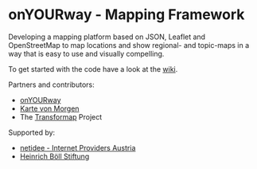 onYOURway - Mapping Framework
=============================

Developing a mapping platform based on JSON, Leaflet and OpenStreetMap to map locations and show regional- and topic-maps in a way that is easy to use and visually compelling.

To get started with the code have a look at the [wiki](https://github.com/art-ist/onYOURway/wiki).

Partners and contributors:
- [onYOURway](http://onYOURway) 
- [Karte von Morgen](http://kartevonmorgen.org)
- The [Transformap](http://blog.allmende.io) Project

Supported by:
- [netidee - Internet Providers Austria](https://www.netidee.at)
- [Heinrich Böll Stiftung](http://www.boell.de)

